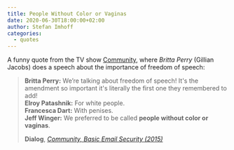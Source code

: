 ```yaml
---
title: People Without Color or Vaginas
date: 2020-06-30T18:00:00+02:00
author: Stefan Imhoff
categories:
  - quotes
---
```


A funny quote from the TV show [Community](https://www.themoviedb.org/tv/18347-community), where _Britta Perry_ (Gillian Jacobs) does a speech about the importance of freedom of speech:

> <strong>Britta Perry:</strong> We’re talking about freedom of speech! It's the amendment so important it's literally the first one they remembered to add! <br /> <strong>Elroy Patashnik:</strong> For white people. <br /> <strong>Francesca Dart:</strong> With penises. <br /> <strong>Jeff Winger:</strong> We preferred to be called <strong>people without color or vaginas</strong>.
>
> **Dialog**, _[Community, Basic Email Security (2015)](https://www.imdb.com/title/tt4242880/characters/nm0108295)_
